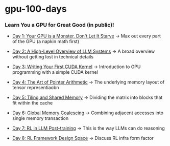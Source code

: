# gpu-100-days

### Learn You a GPU for Great Good (in public)!

- [Day 1: Your GPU is a Monster. Don't Let It Starve](./day-1.md) -> Max out every part of the GPU (a napkin math first)

- [Day 2: A High-Level Overview of LLM Systems](./day-2.md) -> A broad overview without getting lost in technical details

- [Day 3: Writing Your First CUDA Kernel](./day-3.md) -> Introduction to GPU programming with a simple CUDA kernel

- [Day 4: The Art of Pointer Arithmetic](./day-4.md) -> The underlying memory layout of tensor representiaobn

- [Day 5: Tiling and Shared Memory](./day-5.md) ->  Dividing the matrix into blocks that fit within the cache

- [Day 6: Global Memory Coalescing](./day-6.md) -> Combining adjacent accesses into single memory transaction

- [Day 7: RL in LLM Post-training](./day-7.md) -> This is the way LLMs can do reasoning

- [Day 8: RL Framework Design Space](./day-8.md) -> Discuss RL infra form factor